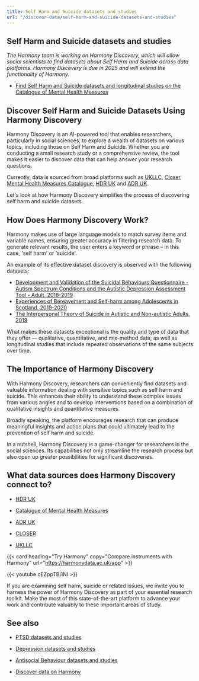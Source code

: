 ```yaml
---
title: Self Harm and Suicide datasets and studies
url: "/discover-data/self-harm-and-suicide-datasets-and-studies"
---
```


## Self Harm and Suicide datasets and studies

*The Harmony team is working on Harmony Discovery, which will allow social scientists to find datasets about Self Harm and Suicide across data platforms. Harmony Discovery is due in 2025 and will extend the functionality of Harmony.*

* [Find Self Harm and Suicide datasets and longitudinal studies on the Catalogue of Mental Health Measures](https://www.cataloguementalhealth.ac.uk/?content=search&query=Topic:self+harm+and+suicide)

## Discover Self Harm and Suicide Datasets Using Harmony Discovery

Harmony Discovery is an AI-powered tool that enables researchers, particularly in social sciences, to explore a wealth of datasets on various topics, including those on Self Harm and Suicide. Whether you are conducting a small research study or a comprehensive review, the tool makes it easier to discover data that can help answer your research questions.

Currently, data is sourced from broad platforms such as [UKLLC](https://explore.ukllc.ac.uk), [Closer](https://www.closer.ac.uk/), [Mental Health Measures Catalogue](https://www.cataloguementalhealth.ac.uk/), [HDR UK](https://www.hdruk.ac.uk/) and [ADR UK](https://www.adruk.org/).

Let's look at how Harmony Discovery simplifies the process of discovering self harm and suicide datasets.

## How Does Harmony Discovery Work?

Harmony makes use of large language models to match survey items and variable names, ensuring greater accuracy in filtering research data. To generate relevant results, the user enters a keyword or phrase – in this case, 'self harm' or 'suicide'.

An example of its effective dataset discovery is observed with the following datasets:

- [Development and Validation of the Suicidal Behaviours Questionnaire - Autism Spectrum Conditions and the Autistic Depression Assessment Tool - Adult, 2018-2019](https://reshare.ukdataservice.ac.uk/855053)
- [Experiences of Bereavement and Self-harm among Adolescents in Scotland, 2019-2020](https://reshare.ukdataservice.ac.uk/855079)
- [The Interpersonal Theory of Suicide in Autistic and Non-autistic Adults, 2019](https://reshare.ukdataservice.ac.uk/856639)

What makes these datasets exceptional is the quality and type of data that they offer — qualitative, quantitative, and mix-method data, as well as longitudinal studies that include repeated observations of the same subjects over time.

## The Importance of Harmony Discovery

With Harmony Discovery, researchers can conveniently find datasets and valuable information dealing with sensitive topics such as self harm and suicide. This enhances their ability to understand these complex issues from various angles and to develop interventions based on a combination of qualitative insights and quantitative measures.

Broadly speaking, the platform encourages research that can produce meaningful insights and action plans that could ultimately lead to the prevention of self harm and suicide.

In a nutshell, Harmony Discovery is a game-changer for researchers in the social sciences. Its capabilities not only streamline the research process but also open up greater possibilities for significant discoveries.


## What data sources does Harmony Discovery connect to?

* [HDR UK](https://www.healthdatagateway.org/)

* [Catalogue of Mental Health Measures](https://www.cataloguementalhealth.ac.uk/)

* [ADR UK](https://www.adruk.org/data-access/data-catalogue/)

* [CLOSER](https://closer.ac.uk/)

* [UKLLC](https://explore.ukllc.ac.uk)

{{< card heading="Try Harmony" copy="Compare instruments with Harmony" url="https://harmonydata.ac.uk/app" >}}

{{< youtube cEZppTBj1NI >}}


If you are examining self harm, suicide or related issues, we invite you to harness the power of Harmony Discovery as part of your essential research toolkit. Make the most of this state-of-the-art platform to advance your work and contribute valuably to these important areas of study.

## See also

* [PTSD datasets and studies](/discover-data/ptsd-datasets-and-studies)

* [Depression datasets and studies](/discover-data/depression-datasets-and-studies)

* [Antisocial Behaviour datasets and studies](/discover-data/antisocial-behaviour-datasets-and-studies)

* [Discover data on Harmony](/discover-data/)